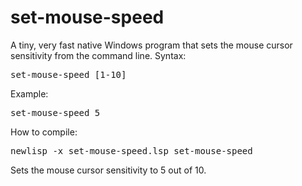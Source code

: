 # set-mouse-speed
A tiny, very fast native Windows program that sets the mouse cursor sensitivity from the command line.
Syntax:
<pre>
set-mouse-speed [1-10]
</pre>
Example:
<pre>
set-mouse-speed 5
</pre>
How to compile:
<pre>
newlisp -x set-mouse-speed.lsp set-mouse-speed
</pre>
Sets the mouse cursor sensitivity to 5 out of 10.
